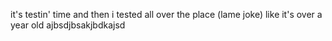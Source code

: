 it's testin' time
and then i tested all over the place (lame joke)
like it's over a year old ajbsdjbsakjbdkajsd
